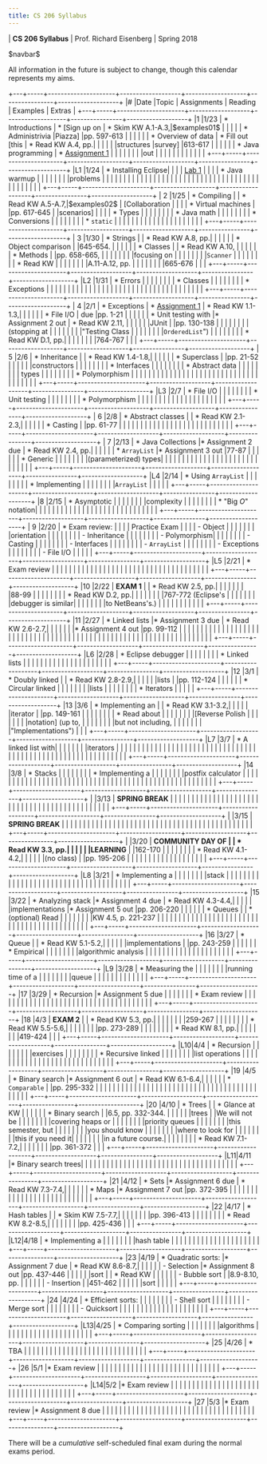 ```yaml
---
title: CS 206 Syllabus
---
```


<div id="header">

| **CS 206 Syllabus**
| Prof. Richard Eisenberg
| Spring 2018

</div>

\$navbar\$

All information in the future is subject to change, though this calendar
represents my aims.

+---+-----+---------------------+-------------------+-------------------+----------------+-------------------+
|\# |Date |Topic                |  Assignments      | Reading           | Examples       |  Extras           |
+---+-----+---------------------+-------------------+-------------------+----------------+-------------------+
|1  |1/23 | * Introductions     | * [Sign up on     | * Skim KW A.1-A.3,|\$examples01\$  |                   |
|   |     | * Administrivia     |Piazza]            |pp. 597-613        |                |                   |
|   |     | * Overview of data  | * Fill out [this  | * Read KW A.4, pp.|                |                   |
|   |     |structures           |survey]            |613-617            |                |                   |
|   |     | * Java programming  | * [Assignment 1]  |                   |                |                   |
|   |     |                     |out                |                   |                |                   |
|   |     |                     |                   |                   |                |                   |
+---+-----+---------------------+-------------------+-------------------+----------------+-------------------+
|L1 |1/24 | * Installing Eclipse|                   |                   |                | [Lab 1]           |
|   |     | * Java warmup       |                   |                   |                |                   |
|   |     |problems             |                   |                   |                |                   |
|   |     |                     |                   |                   |                |                   |
|   |     |                     |                   |                   |                |                   |
|   |     |                     |                   |                   |                |                   |
|   |     |                     |                   |                   |                |                   |
|   |     |                     |                   |                   |                |                   |
+---+-----+---------------------+-------------------+-------------------+----------------+-------------------+
| 2 |1/25 | * Compiling         |                   | * Read KW A.5-A.7,|\$examples02\$  | [Collaboration    |
|   |     | * Virtual machines  |                   |pp. 617-645        |                |scenarios]         |
|   |     | * Types             |                   |                   |                |                   |
|   |     | * Java math         |                   |                   |                |                   |
|   |     | * Conversions       |                   |                   |                |                   |
|   |     | * `static`          |                   |                   |                |                   |
|   |     |                     |                   |                   |                |                   |
|   |     |                     |                   |                   |                |                   |
+---+-----+---------------------+-------------------+-------------------+----------------+-------------------+
| 3 |1/30 | * Strings           |                   | * Read KW A.8, pp.|                |                   |
|   |     | * Object comparison |                   |645-654.           |                |                   |
|   |     | * Classes           |                   | * Read KW A.10,   |                |                   |
|   |     | * Methods           |                   |pp. 658-665,       |                |                   |
|   |     |                     |                   |focusing on        |                |                   |
|   |     |                     |                   |`Scanner`          |                |                   |
|   |     |                     |                   | * Read KW         |                |                   |
|   |     |                     |                   |A.11-A.12, pp.     |                |                   |
|   |     |                     |                   |665-676            |                |                   |
+---+-----+---------------------+-------------------+-------------------+----------------+-------------------+
|L2 |1/31 | * Errors            |                   |                   |                |                   |
|   |     | * Classes           |                   |                   |                |                   |
|   |     | * Exceptions        |                   |                   |                |                   |
|   |     |                     |                   |                   |                |                   |
|   |     |                     |                   |                   |                |                   |
|   |     |                     |                   |                   |                |                   |
|   |     |                     |                   |                   |                |                   |
+---+-----+---------------------+-------------------+-------------------+----------------+-------------------+
| 4 |2/1  | * Exceptions        | * [Assignment 1]  | * Read KW 1.1-1.3,|                |                   |
|   |     | * File I/O          |        due        |pp. 1-21           |                |                   |
|   |     | * Unit testing with |* Assignment 2 out | * Read KW 2.11,   |                |                   |
|   |     |JUnit                |                   |pp. 130-138        |                |                   |
|   |     |                     |                   |(stopping at       |                |                   |
|   |     |                     |                   |"Testing Class     |                |                   |
|   |     |                     |                   |`OrderedList`")    |                |                   |
|   |     |                     |                   | * Read KW D.1, pp.|                |                   |
|   |     |                     |                   |764-767            |                |                   |
+---+-----+---------------------+-------------------+-------------------+----------------+-------------------+
| 5 |2/6  | * Inheritance       |                   | * Read KW 1.4-1.8,|                |                   |
|   |     | * Superclass        |                   |pp. 21-52          |                |                   |
|   |     |constructors         |                   |                   |                |                   |
|   |     | * Interfaces        |                   |                   |                |                   |
|   |     | * Abstract data     |                   |                   |                |                   |
|   |     |  types              |                   |                   |                |                   |
|   |     | * Polymorphism      |                   |                   |                |                   |
|   |     |                     |                   |                   |                |                   |
|   |     |                     |                   |                   |                |                   |
|   |     |                     |                   |                   |                |                   |
|   |     |                     |                   |                   |                |                   |
+---+-----+---------------------+-------------------+-------------------+----------------+-------------------+
|L3 |2/7  | * File I/O          |                   |                   |                |                   |
|   |     | * Unit testing      |                   |                   |                |                   |
|   |     | * Polymorphism      |                   |                   |                |                   |
|   |     |                     |                   |                   |                |                   |
|   |     |                     |                   |                   |                |                   |
+---+-----+---------------------+-------------------+-------------------+----------------+-------------------+
| 6 |2/8  | * Abstract classes  |                   | * Read KW 2.1-2.3,|                |                   |
|   |     | * Casting           |                   |pp. 61-77          |                |                   |
|   |     |                     |                   |                   |                |                   |
|   |     |                     |                   |                   |                |                   |
|   |     |                     |                   |                   |                |                   |
+---+-----+---------------------+-------------------+-------------------+----------------+-------------------+
| 7 |2/13 | * Java Collections  |* Assignment 2 due | * Read KW 2.4, pp.|                |                   |
|   |     | * `ArrayList`       |* Assignment 3 out |77-87              |                |                   |
|   |     | * Generic           |                   |                   |                |                   |
|   |     |(parameterized) types|                   |                   |                |                   |
|   |     |                     |                   |                   |                |                   |
|   |     |                     |                   |                   |                |                   |
|   |     |                     |                   |                   |                |                   |
+---+-----+---------------------+-------------------+-------------------+----------------+-------------------+
|L4 |2/14 | * Using `ArrayList` |                   |                   |                |                   |
|   |     | * Implementing      |                   |                   |                |                   |
|   |     |`ArrayList`          |                   |                   |                |                   |
+---+-----+---------------------+-------------------+-------------------+----------------+-------------------+
|8  |2/15 | * Asymptotic        |                   |                   |                |                   |
|   |     |complexity           |                   |                   |                |                   |
|   |     | * "Big $O$" notation|                   |                   |                |                   |
|   |     |                     |                   |                   |                |                   |
|   |     |                     |                   |                   |                |                   |
|   |     |                     |                   |                   |                |                   |
+---+-----+---------------------+-------------------+-------------------+----------------+-------------------+
| 9 |2/20 | * Exam review:      |                   |                   |                | Practice Exam     |
|   |     |       - Object      |                   |                   |                |                   |
|   |     |orientation          |                   |                   |                |                   |
|   |     |       - Inheritance |                   |                   |                |                   |
|   |     |       - Polymorphism|                   |                   |                |                   |
|   |     |       - Casting     |                   |                   |                |                   |
|   |     |       - Interfaces  |                   |                   |                |                   |
|   |     |       - `ArrayList` |                   |                   |                |                   |
|   |     |       - Exceptions  |                   |                   |                |                   |
|   |     |       - File I/O    |                   |                   |                |                   |
+---+-----+---------------------+-------------------+-------------------+----------------+-------------------+
|L5 |2/21 | * Exam review       |                   |                   |                |                   |
|   |     |                     |                   |                   |                |                   |
|   |     |                     |                   |                   |                |                   |
|   |     |                     |                   |                   |                |                   |
|   |     |                     |                   |                   |                |                   |
+---+-----+---------------------+-------------------+-------------------+----------------+-------------------+
|10 |2/22 | **EXAM 1**          |                   | * Read KW 2.5, pp.|                |                   |
|   |     |                     |                   |88-99              |                |                   |
|   |     |                     |                   | * Read KW D.2, pp.|                |                   |
|   |     |                     |                   |767-772 (Eclipse's |                |                   |
|   |     |                     |                   |debugger is similar|                |                   |
|   |     |                     |                   |to NetBeans's.)    |                |                   |
|   |     |                     |                   |                   |                |                   |
+---+-----+---------------------+-------------------+-------------------+----------------+-------------------+
|11 |2/27 | * Linked lists      |* Assignment 3 due | * Read KW 2.6-2.7,|                |                   |
|   |     |                     |* Assignment 4 out |pp. 99-112         |                |                   |
|   |     |                     |                   |                   |                |                   |
|   |     |                     |                   |                   |                |                   |
|   |     |                     |                   |                   |                |                   |
|   |     |                     |                   |                   |                |                   |
|   |     |                     |                   |                   |                |                   |
|   |     |                     |                   |                   |                |                   |
|   |     |                     |                   |                   |                |                   |
|   |     |                     |                   |                   |                |                   |
+---+-----+---------------------+-------------------+-------------------+----------------+-------------------+
|L6 |2/28 | * Eclipse debugger  |                   |                   |                |                   |
|   |     | * Linked lists      |                   |                   |                |                   |
|   |     |                     |                   |                   |                |                   |
|   |     |                     |                   |                   |                |                   |
+---+-----+---------------------+-------------------+-------------------+----------------+-------------------+
|12 |3/1  | * Doubly linked     |                   | * Read KW 2.8-2.9,|                |                   |
|   |     |lists                |                   |pp. 112-124        |                |                   |
|   |     | * Circular linked   |                   |                   |                |                   |
|   |     |lists                |                   |                   |                |                   |
|   |     | * Iterators         |                   |                   |                |                   |
+---+-----+---------------------+-------------------+-------------------+----------------+-------------------+
|13 |3/6  | * Implementing an   |                   | * Read KW 3.1-3.2,|                |                   |
|   |     |iterator             |                   |pp. 149-161        |                |                   |
|   |     |                     |                   | * Read about      |                |                   |
|   |     |                     |                   |[Reverse Polish    |                |                   |
|   |     |                     |                   |notation] (up to,  |                |                   |
|   |     |                     |                   |but not including, |                |                   |
|   |     |                     |                   |"Implementations") |                |                   |
+---+-----+---------------------+-------------------+-------------------+----------------+-------------------+
|L7 |3/7  | * A linked list with|                   |                   |                |                   |
|   |     |iterators            |                   |                   |                |                   |
|   |     |                     |                   |                   |                |                   |
|   |     |                     |                   |                   |                |                   |
|   |     |                     |                   |                   |                |                   |
|   |     |                     |                   |                   |                |                   |
|   |     |                     |                   |                   |                |                   |
|   |     |                     |                   |                   |                |                   |
|   |     |                     |                   |                   |                |                   |
+---+-----+---------------------+-------------------+-------------------+----------------+-------------------+
|14 |3/8  | * Stacks            |                   |                   |                |                   |
|   |     | * Implementing a    |                   |                   |                |                   |
|   |     |postfix calculator   |                   |                   |                |                   |
|   |     |                     |                   |                   |                |                   |
|   |     |                     |                   |                   |                |                   |
|   |     |                     |                   |                   |                |                   |
|   |     |                     |                   |                   |                |                   |
|   |     |                     |                   |                   |                |                   |
|   |     |                     |                   |                   |                |                   |
+---+-----+---------------------+-------------------+-------------------+----------------+-------------------+
|   |3/13 | **SPRING BREAK**    |                   |                   |                |                   |
|   |     |                     |                   |                   |                |                   |
|   |     |                     |                   |                   |                |                   |
|   |     |                     |                   |                   |                |                   |
|   |     |                     |                   |                   |                |                   |
|   |     |                     |                   |                   |                |                   |
+---+-----+---------------------+-------------------+-------------------+----------------+-------------------+
|   |3/15 | **SPRING BREAK**    |                   |                   |                |                   |
|   |     |                     |                   |                   |                |                   |
|   |     |                     |                   |                   |                |                   |
|   |     |                     |                   |                   |                |                   |
|   |     |                     |                   |                   |                |                   |
|   |     |                     |                   |                   |                |                   |
+---+-----+---------------------+-------------------+-------------------+----------------+-------------------+
|   |3/20 | **COMMUNITY DAY OF  |                   | * Read KW 3.3, pp.|                |                   |
|   |     |LEARNING**           |                   |162-170            |                |                   |
|   |     |                     |                   | * Read KW 4.1-4.2,|                |                   |
|   |     |(no class)           |                   |pp. 195-206        |                |                   |
|   |     |                     |                   |                   |                |                   |
|   |     |                     |                   |                   |                |                   |
+---+-----+---------------------+-------------------+-------------------+----------------+-------------------+
|L8 |3/21 | * Implementing a    |                   |                   |                |                   |
|   |     |stack                |                   |                   |                |                   |
|   |     |                     |                   |                   |                |                   |
|   |     |                     |                   |                   |                |                   |
|   |     |                     |                   |                   |                |                   |
|   |     |                     |                   |                   |                |                   |
+---+-----+---------------------+-------------------+-------------------+----------------+-------------------+
|15 |3/22 | * Analyzing stack   |* Assignment 4 due | * Read KW 4.3-4.4,|                |                   |
|   |     |implementations      |* Assignment 5 out |pp. 206-220        |                |                   |
|   |     | * Queues            |                   | * (optional) Read |                |                   |
|   |     |                     |                   |KW 4.5, p. 221-237 |                |                   |
|   |     |                     |                   |                   |                |                   |
|   |     |                     |                   |                   |                |                   |
|   |     |                     |                   |                   |                |                   |
|   |     |                     |                   |                   |                |                   |
|   |     |                     |                   |                   |                |                   |
+---+-----+---------------------+-------------------+-------------------+----------------+-------------------+
|16 |3/27 | * Queue             |                   | * Read KW 5.1-5.2,|                |                   |
|   |     |implementations      |                   |pp. 243-259        |                |                   |
|   |     | * Empirical         |                   |                   |                |                   |
|   |     |algorithmic analysis |                   |                   |                |                   |
|   |     |                     |                   |                   |                |                   |
|   |     |                     |                   |                   |                |                   |
+---+-----+---------------------+-------------------+-------------------+----------------+-------------------+
|L9 |3/28 | * Measuring the     |                   |                   |                |                   |
|   |     |running time of a    |                   |                   |                |                   |
|   |     |queue                |                   |                   |                |                   |
|   |     |                     |                   |                   |                |                   |
+---+-----+---------------------+-------------------+-------------------+----------------+-------------------+
|17 |3/29 | * Recursion         |* Assignment 5 due |                   |                |                   |
|   |     | * Exam review       |                   |                   |                |                   |
|   |     |                     |                   |                   |                |                   |
|   |     |                     |                   |                   |                |                   |
|   |     |                     |                   |                   |                |                   |
|   |     |                     |                   |                   |                |                   |
+---+-----+---------------------+-------------------+-------------------+----------------+-------------------+
|18 |4/3  | **EXAM 2**          |                   | * Read KW 5.3, pp.|                |                   |
|   |     |                     |                   |259-267            |                |                   |
|   |     |                     |                   | * Read KW 5.5-5.6,|                |                   |
|   |     |                     |                   |pp. 273-289        |                |                   |
|   |     |                     |                   | * Read KW 8.1, pp.|                |                   |
|   |     |                     |                   |419-424            |                |                   |
+---+-----+---------------------+-------------------+-------------------+----------------+-------------------+
|L10|4/4  | * Recursion         |                   |                   |                |                   |
|   |     |exercises            |                   |                   |                |                   |
|   |     | * Recursive linked  |                   |                   |                |                   |
|   |     |list operations      |                   |                   |                |                   |
|   |     |                     |                   |                   |                |                   |
|   |     |                     |                   |                   |                |                   |
|   |     |                     |                   |                   |                |                   |
+---+-----+---------------------+-------------------+-------------------+----------------+-------------------+
|19 |4/5  | * Binary search     |* Assignment 6 out | * Read KW 6.1-6.4,|                |                   |
|   |     | * `Comparable`      |                   |pp. 295-332        |                |                   |
|   |     |                     |                   |                   |                |                   |
|   |     |                     |                   |                   |                |                   |
|   |     |                     |                   |                   |                |                   |
|   |     |                     |                   |                   |                |                   |
|   |     |                     |                   |                   |                |                   |
+---+-----+---------------------+-------------------+-------------------+----------------+-------------------+
|20 |4/10 | * Trees             |                   | * Glance at KW    |                |                   |
|   |     | * Binary search     |                   |6.5, pp. 332-344.  |                |                   |
|   |     |trees                |                   |We will not be     |                |                   |
|   |     |                     |                   |covering heaps or  |                |                   |
|   |     |                     |                   |priority queues    |                |                   |
|   |     |                     |                   |this semester, but |                |                   |
|   |     |                     |                   |you should know    |                |                   |
|   |     |                     |                   |where to look for  |                |                   |
|   |     |                     |                   |this if you need it|                |                   |
|   |     |                     |                   |in a future course.|                |                   |
|   |     |                     |                   | * Read KW 7.1-7.2,|                |                   |
|   |     |                     |                   |pp. 361-372        |                |                   |
+---+-----+---------------------+-------------------+-------------------+----------------+-------------------+
|L11|4/11 |* Binary search trees|                   |                   |                |                   |
|   |     |                     |                   |                   |                |                   |
|   |     |                     |                   |                   |                |                   |
|   |     |                     |                   |                   |                |                   |
|   |     |                     |                   |                   |                |                   |
+---+-----+---------------------+-------------------+-------------------+----------------+-------------------+
|21 |4/12 | * Sets              |* Assignment 6 due | * Read KW 7.3-7.4,|                |                   |
|   |     | * Maps              |* Assignment 7 out |pp. 372-395        |                |                   |
|   |     |                     |                   |                   |                |                   |
|   |     |                     |                   |                   |                |                   |
|   |     |                     |                   |                   |                |                   |
+---+-----+---------------------+-------------------+-------------------+----------------+-------------------+
|22 |4/17 | * Hash tables       |                   | * Skim KW 7.5-7.7,|                |                   |
|   |     |                     |                   |pp. 396-413        |                |                   |
|   |     |                     |                   | * Read KW 8.2-8.5,|                |                   |
|   |     |                     |                   |pp. 425-436        |                |                   |
+---+-----+---------------------+-------------------+-------------------+----------------+-------------------+
|L12|4/18 | * Implementing a    |                   |                   |                |                   |
|   |     |hash table           |                   |                   |                |                   |
|   |     |                     |                   |                   |                |                   |
|   |     |                     |                   |                   |                |                   |
+---+-----+---------------------+-------------------+-------------------+----------------+-------------------+
|23 |4/19 | * Quadratic sorts:  |* Assignment 7 due | * Read KW 8.6-8.7,|                |                   |
|   |     |       - Selection   |* Assignment 8 out |pp. 437-446        |                |                   |
|   |     |sort                 |                   | * Read KW         |                |                   |
|   |     |       - Bubble sort |                   |8.9-8.10, pp.      |                |                   |
|   |     |       - Insertion   |                   |451-462            |                |                   |
|   |     |sort                 |                   |                   |                |                   |
+---+-----+---------------------+-------------------+-------------------+----------------+-------------------+
|24 |4/24 | * Efficient sorts:  |                   |                   |                |                   |
|   |     |       - Shell sort  |                   |                   |                |                   |
|   |     |       - Merge sort  |                   |                   |                |                   |
|   |     |       - Quicksort   |                   |                   |                |                   |
|   |     |                     |                   |                   |                |                   |
|   |     |                     |                   |                   |                |                   |
+---+-----+---------------------+-------------------+-------------------+----------------+-------------------+
|L13|4/25 | * Comparing sorting |                   |                   |                |                   |
|   |     |algorithms           |                   |                   |                |                   |
|   |     |                     |                   |                   |                |                   |
|   |     |                     |                   |                   |                |                   |
+---+-----+---------------------+-------------------+-------------------+----------------+-------------------+
|25 |4/26 | * TBA               |                   |                   |                |                   |
|   |     |                     |                   |                   |                |                   |
|   |     |                     |                   |                   |                |                   |
|   |     |                     |                   |                   |                |                   |
+---+-----+---------------------+-------------------+-------------------+----------------+-------------------+
|26 |5/1  |* Exam review        |                   |                   |                |                   |
|   |     |                     |                   |                   |                |                   |
|   |     |                     |                   |                   |                |                   |
|   |     |                     |                   |                   |                |                   |
+---+-----+---------------------+-------------------+-------------------+----------------+-------------------+
|L14|5/2  |* Exam review        |                   |                   |                |                   |
|   |     |                     |                   |                   |                |                   |
|   |     |                     |                   |                   |                |                   |
|   |     |                     |                   |                   |                |                   |
|   |     |                     |                   |                   |                |                   |
+---+-----+---------------------+-------------------+-------------------+----------------+-------------------+
|27 |5/3  |* Exam review        |* Assignment 8 due |                   |                |                   |
|   |     |                     |                   |                   |                |                   |
|   |     |                     |                   |                   |                |                   |
|   |     |                     |                   |                   |                |                   |
|   |     |                     |                   |                   |                |                   |
+---+-----+---------------------+-------------------+-------------------+----------------+-------------------+

There will be a *cumulative* self-scheduled final exam during the normal exams period.

[Sign up on Piazza]: https://piazza.com/brynmawr/spring2018/cs206
[this survey]: https://docs.google.com/forms/d/e/1FAIpQLSd5t9j-g-oRTGbv6UrEheki1m94nKv6qIQuO-7xGif7krptew/viewform?usp=sf_link
[Lab 1]: lab01/lab.html
[Reverse Polish notation]: https://en.wikipedia.org/wiki/Reverse_Polish_notation
[Assignment 1]: hw01/Warmup.pdf
[Collaboration scenarios]: 02/CollaborationScenarios.pdf
